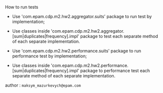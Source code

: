 How to run tests

- Use 'com.epam.cdp.m2.hw2.aggregator.suits' package to run test by implementation;
- Use classes inside 'com.epam.cdp.m2.hw2.aggregator.[sum|duplicates|frequency].impl' package to test each separate method of each separate implementation.

- Use 'com.epam.cdp.m2.hw2.performance.suits' package to run performance test by implementation;
- Use classes inside 'com.epam.cdp.m2.hw2.performance.[sum|duplicates|frequency].impl' package to performance test each separate method of each separate implementation.

 author : `maksym_mazurkevych@epam.com`